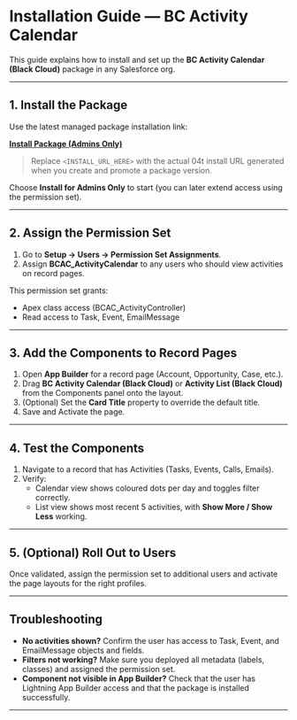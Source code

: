 # Installation Guide — BC Activity Calendar

This guide explains how to install and set up the **BC Activity Calendar (Black Cloud)** package in any Salesforce org.

---

## 1. Install the Package

Use the latest managed package installation link:

[**Install Package (Admins Only)**](<INSTALL_URL_HERE>)

> Replace `<INSTALL_URL_HERE>` with the actual 04t install URL generated when you create and promote a package version.

Choose **Install for Admins Only** to start (you can later extend access using the permission set).

---

## 2. Assign the Permission Set

1. Go to **Setup → Users → Permission Set Assignments**.
2. Assign **BCAC_ActivityCalendar** to any users who should view activities on record pages.

This permission set grants:
- Apex class access (BCAC_ActivityController)
- Read access to Task, Event, EmailMessage

---

## 3. Add the Components to Record Pages

1. Open **App Builder** for a record page (Account, Opportunity, Case, etc.).
2. Drag **BC Activity Calendar (Black Cloud)** or **Activity List (Black Cloud)** from the Components panel onto the layout.
3. (Optional) Set the **Card Title** property to override the default title.
4. Save and Activate the page.

---

## 4. Test the Components

1. Navigate to a record that has Activities (Tasks, Events, Calls, Emails).
2. Verify:
   - Calendar view shows coloured dots per day and toggles filter correctly.
   - List view shows most recent 5 activities, with **Show More / Show Less** working.

---

## 5. (Optional) Roll Out to Users

Once validated, assign the permission set to additional users and activate the page layouts for the right profiles.

---

## Troubleshooting

- **No activities shown?** Confirm the user has access to Task, Event, and EmailMessage objects and fields.
- **Filters not working?** Make sure you deployed all metadata (labels, classes) and assigned the permission set.
- **Component not visible in App Builder?** Check that the user has Lightning App Builder access and that the package is installed successfully.

---
